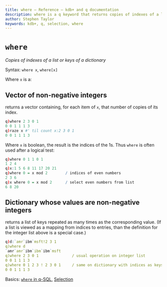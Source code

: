```yaml
---
title: where – Reference – kdb+ and q documentation
description: where is a q keyword that returns copies of indexes of a list or keys of a dictionary.
author: Stephen Taylor
keywords: kdb+, q, selection, where
---
```

# `where`





_Copies of indexes of a list or keys of a dictionary_

Syntax: `where x`, `where[x]`

Where `x` is a:


## Vector of non-negative integers

returns a vector containing, for each item of `x`, that number of copies of its index. 

```q
q)where 2 3 0 1
0 0 1 1 1 3
q)raze x #' til count x:2 3 0 1
0 0 1 1 1 3
```

Where `x` is boolean, the result is the indices of the 1s. Thus `where` is often used after a logical test:

```q
q)where 0 1 1 0 1
1 2 4
q)x:1 5 6 8 11 17 20 21
q)where 0 = x mod 2        / indices of even numbers
2 3 6
q)x where 0 = x mod 2      / select even numbers from list
6 8 20
```


## Dictionary whose values are non-negative integers

returns a list of keys repeated as many times as the corresponding value. (If a list is viewed as a mapping from indices to entries, than the definition for the integer list above is a special case.)

```q
q)d:`amr`ibm`msft!2 3 1
q)where d
`amr`amr`ibm`ibm`ibm`msft
q)where 2 3 0 1               / usual operation on integer list
0 0 1 1 1 3
q)where 0 1 2 3 ! 2 3 0 1     / same on dictionary with indices as keys
0 0 1 1 1 3
```



<i class="far fa-hand-point-right"></i> 
Basics: [`where` in q-SQL](../basics/qsql.md), 
[Selection](../basics/selection.md)


